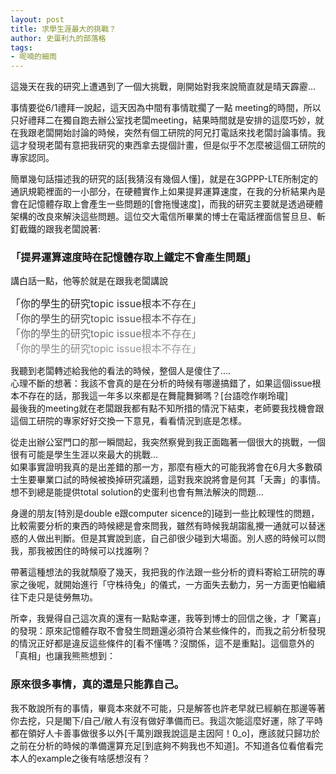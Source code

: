 ```yaml
---
layout: post
title: 求學生涯最大的挑戰？
author: 史蛋利九的部落格
tags:
- 呢喃的細雨
---
```

這幾天在我的研究上遭遇到了一個大挑戰，剛開始對我來說簡直就是晴天霹靂...  

事情要從6/1禮拜一說起，這天因為中間有事情耽擱了一點 meeting的時間，所以只好禮拜二在獨自跑去辦公室找老闆meeting，結果時間就是安排的這麼巧妙，就在我跟老闆開始討論的時候，突然有個工研院的阿兄打電話來找老闆討論事情。我這才發現老闆有意把我研究的東西拿去提個計畫，但是似乎不怎麼被這個工研院的專家認同。  

簡單幾句話描述我的研究的話[我猜沒有幾個人懂]，就是在3GPPP-LTE所制定的通訊規範裡面的一小部分，在硬體實作上如果提昇運算速度，在我的分析結果內是會在記憶體存取上會產生一些問題的[會拖慢速度]，而我的研究主要就是透過硬體架構的改良來解決這些問題。這位交大電信所畢業的博士在電話裡面信誓旦旦、斬釘截鐵的跟我老闆說著:
### 「提昇運算速度時在記憶體存取上鐵定不會產生問題」  
講白話一點，他等於就是在跟我老闆講說  

<span style="font-size: medium;
background: -webkit-linear-gradient(45deg, #1a1a1a, #a1a1a1);
-webkit-background-clip: text;
-webkit-text-fill-color: transparent;">
「你的學生的研究topic issue根本不存在」  
「你的學生的研究topic issue根本不存在」  
「你的學生的研究topic issue根本不存在」  
「你的學生的研究topic issue根本不存在」  
</span>

我聽到老闆轉述給我他的看法的時候，整個人是傻住了....  
心理不斷的想著：我該不會真的是在分析的時候有哪邊搞錯了，如果這個issue根本不存在的話，那我這一年多以來都是在舞龍舞獅嗎？[台語唸作喇玲瓏]  
最後我的meeting就在老闆跟我都有點不知所措的情況下結束，老師要我找機會跟這個工研院的專家好好交換一下意見，看看情況到底是怎樣。  

從走出辦公室門口的那一瞬間起，我突然察覺到我正面臨著一個很大的挑戰，一個很有可能是學生生涯以來最大的挑戰...  
如果事實證明我真的是出差錯的那一方，那麼有極大的可能我將會在6月大多數碩士生要畢業口試的時候被換掉研究議題，這對我來說將會是何其「夭壽」的事情。想不到總是能提供total solution的史蛋利也會有無法解決的問題...  

身邊的朋友[特別是double e跟computer sicence的]碰到一些比較理性的問題，比較需要分析的東西的時候總是會來問我，雖然有時候我胡謅亂攪一通就可以替迷惑的人做出判斷。但是其實說到底，自己卻很少碰到大場面。別人惑的時候可以問我，那我被困住的時候可以找誰咧？  

帶著這種想法的我就頹廢了幾天，我把我的作法跟一些分析的資料寄給工研院的專家之後呢，就開始進行「守株待兔」的儀式，一方面失去動力，另一方面更怕繼續往下走只是徒勞無功。  

所幸，我覺得自己這次真的還有一點點幸運，我等到博士的回信之後，才「驚喜」的發現：原來記憶體存取不會發生問題還必須符合某些條件的，而我之前分析發現的情況正好都是違反這些條件的[看不懂嗎？沒關係，這不是重點]。這個意外的「真相」也讓我熊熊想到：
### 原來很多事情，真的還是只能靠自己。  
我不敢說所有的事情，畢竟本來就不可能，只是解答也許老早就已經躺在那邊等著你去挖，只是閣下/自己/敝人有沒有做好準備而已。我這次能這麼好運，除了平時都在領好人卡善事做很多以外[千萬別跟我說這是主因阿！0_o]，應該就只歸功於之前在分析的時候的準備還算充足[到底夠不夠我也不知道]。不知道各位看倌看完本人的example之後有啥感想沒有？  
